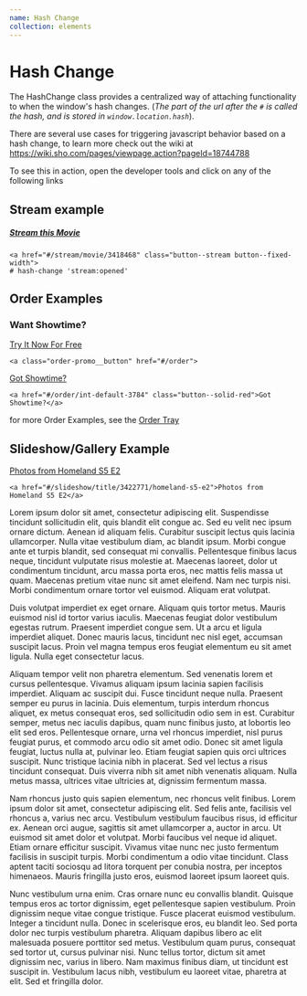 ```yaml
---
name: Hash Change
collection: elements
---
```


# Hash Change

The HashChange class provides a centralized way of attaching functionality to when the window's hash changes. 
(_The part of the url after the `#` is called the hash, and is stored in `window.location.hash`_).

There are several use cases for triggering javascript behavior based on a hash change, to learn more check out the wiki at https://wiki.sho.com/pages/viewpage.action?pageId=18744788

To see this in action, open the developer tools and click on any of the following links

<h2>Stream example</h2>
<a href="#/stream/movie/3418468" class="button--stream button--fixed-width"><div class="button--stream__icon"></div><h5 class="button--stream__label">Stream this Movie</h5></a>

```
<a href="#/stream/movie/3418468" class="button--stream button--fixed-width">
# hash-change 'stream:opened'
```

## Order Examples

<div style="width:33%;">
  <div class="order-promo">
    <div class="order-promo__body">
        <h3 class="order-promo__headline">Want Showtime?</h3>
    </div>
    <a class="order-promo__button" href="#/order">
        Try It Now For Free
    </a>
  </div>
</div>

```
<a class="order-promo__button" href="#/order">  
```

<a href="#/order/int-default-3784" class="button--solid-red">Got Showtime?</a>

```
<a href="#/order/int-default-3784" class="button--solid-red">Got Showtime?</a>
```

for more Order Examples, see the [Order Tray](/styleguide/order-tray)

## Slideshow/Gallery Example

<a href="#/slideshow/title/3422771/homeland-s5-e2">Photos from Homeland S5 E2</a>

```
<a href="#/slideshow/title/3422771/homeland-s5-e2">Photos from Homeland S5 E2</a>
```
  

Lorem ipsum dolor sit amet, consectetur adipiscing elit. Suspendisse tincidunt sollicitudin elit, quis blandit elit congue ac. Sed eu velit nec ipsum ornare dictum. Aenean id aliquam felis. Curabitur suscipit lectus quis lacinia ullamcorper. Nulla vitae vestibulum diam, ac blandit ipsum. Morbi congue ante et turpis blandit, sed consequat mi convallis. Pellentesque finibus lacus neque, tincidunt vulputate risus molestie at. Maecenas laoreet, dolor ut condimentum tincidunt, arcu massa porta eros, nec mattis felis massa ut quam. Maecenas pretium vitae nunc sit amet eleifend. Nam nec turpis nisi. Morbi condimentum ornare tortor vel euismod. Aliquam erat volutpat.

Duis volutpat imperdiet ex eget ornare. Aliquam quis tortor metus. Mauris euismod nisl id tortor varius iaculis. Maecenas feugiat dolor vestibulum egestas rutrum. Praesent imperdiet congue sem. Ut a arcu et ligula imperdiet aliquet. Donec mauris lacus, tincidunt nec nisl eget, accumsan suscipit lacus. Proin vel magna tempus eros feugiat elementum eu sit amet ligula. Nulla eget consectetur lacus.

Aliquam tempor velit non pharetra elementum. Sed venenatis lorem et cursus pellentesque. Vivamus aliquam ipsum lacinia sapien facilisis imperdiet. Aliquam ac suscipit dui. Fusce tincidunt neque nulla. Praesent semper eu purus in lacinia. Duis elementum, turpis interdum rhoncus aliquet, ex metus consequat eros, sed sollicitudin odio sem in est. Curabitur semper, metus nec iaculis dapibus, quam nunc finibus justo, at lobortis leo elit sed eros. Pellentesque ornare, urna vel rhoncus imperdiet, nisl purus feugiat purus, et commodo arcu odio sit amet odio. Donec sit amet ligula feugiat, luctus nulla at, pulvinar leo. Etiam feugiat sapien quis orci ultrices suscipit. Nunc tristique lacinia nibh in placerat. Sed vel lectus a risus tincidunt consequat. Duis viverra nibh sit amet nibh venenatis aliquam. Nulla metus massa, ultrices vitae ultricies at, dignissim fermentum massa.

Nam rhoncus justo quis sapien elementum, nec rhoncus velit finibus. Lorem ipsum dolor sit amet, consectetur adipiscing elit. Sed felis ante, facilisis vel rhoncus a, varius nec arcu. Vestibulum vestibulum faucibus risus, id efficitur ex. Aenean orci augue, sagittis sit amet ullamcorper a, auctor in arcu. Ut euismod sit amet dolor et volutpat. Morbi faucibus vel neque id aliquet. Etiam ornare efficitur suscipit. Vivamus vitae nunc nec justo fermentum facilisis in suscipit turpis. Morbi condimentum a odio vitae tincidunt. Class aptent taciti sociosqu ad litora torquent per conubia nostra, per inceptos himenaeos. Mauris fringilla justo eros, euismod laoreet ipsum laoreet quis.

Nunc vestibulum urna enim. Cras ornare nunc eu convallis blandit. Quisque tempus eros ac tortor dignissim, eget pellentesque sapien vestibulum. Proin dignissim neque vitae congue tristique. Fusce placerat euismod vestibulum. Integer a tincidunt nulla. Donec in scelerisque eros, eu blandit leo. Sed porta dolor nec turpis vestibulum pharetra. Aliquam dapibus libero ac elit malesuada posuere porttitor sed metus. Vestibulum quam purus, consequat sed tortor ut, cursus pulvinar nisi. Nunc tellus tortor, dictum sit amet dignissim nec, varius in libero. Nam maximus finibus diam, ut tincidunt est suscipit in. Vestibulum lacus nibh, vestibulum eu laoreet vitae, pharetra at elit. Sed et fringilla dolor.

 